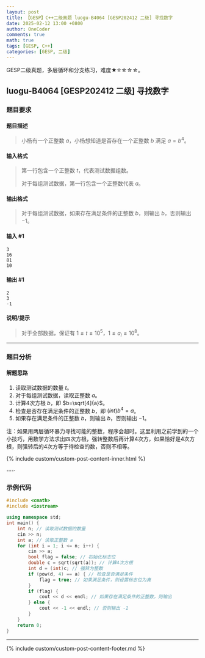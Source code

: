 ```yaml
---
layout: post
title: 【GESP】C++二级真题 luogu-B4064 [GESP202412 二级] 寻找数字
date: 2025-02-12 13:00 +0800
author: OneCoder
comments: true
math: true
tags: [GESP, C++]
categories: [GESP, 二级]
---
```

GESP二级真题，多层循环和分支练习，难度★✮☆☆☆。

<!--more-->

## luogu-B4064 [GESP202412 二级] 寻找数字

### 题目要求

#### 题目描述

>小杨有一个正整数 $a$，小杨想知道是否存在一个正整数 $b$ 满足 $a=b^4$。

#### 输入格式

>第一行包含一个正整数 $t$，代表测试数据组数。
>
>对于每组测试数据，第一行包含一个正整数代表 $a$。

#### 输出格式

>对于每组测试数据，如果存在满足条件的正整数 $b$，则输出 $b$，否则输出 $-1$。

#### 输入 #1

```console
3
16
81
10
```

#### 输出 #1

```console
2
3
-1
```

#### 说明/提示

>对于全部数据，保证有 $1\leq t\leq 10^5$，$1\leq a_i\leq 10^8$。

---

### 题目分析

#### 解题思路

1. 读取测试数据的数量 $t$。
2. 对于每组测试数据，读取正整数 $a$。
3. 计算4次方根 $b$，即 $b=\sqrt[4]{a}$。
4. 检查是否存在满足条件的正整数 $b$，即 $(int)b^4=a$。
5. 如果存在满足条件的正整数 $b$，则输出 $b$，否则输出 $-1$。

注：如果用两层循环暴力寻找可能的整数，程序会超时。这里利用之前学到的一个小技巧，用数学方法求出四次方根，强转整数后再计算4次方，如果恰好是4次方根，则强转后的4次方等于待检查的数，否则不相等。

{% include custom/custom-post-content-inner.html %}

---·

### 示例代码

```cpp
#include <cmath>
#include <iostream>

using namespace std;
int main() {
    int n; // 读取测试数据的数量
    cin >> n;
    int a; // 读取正整数 a
    for (int i = 1; i <= n; i++) {
        cin >> a;
        bool flag = false; // 初始化标志位
        double c = sqrt(sqrt(a)); // 计算4次方根
        int d = (int)c; // 强转为整数
        if (pow(d, 4) == a) { // 检查是否满足条件
            flag = true; // 如果满足条件，则设置标志位为真
        }
        if (flag) {
            cout << d << endl; // 如果存在满足条件的正整数，则输出
        } else {
            cout << -1 << endl; // 否则输出 -1
        }
    }
    return 0;
}
```

---

{% include custom/custom-post-content-footer.md %}
